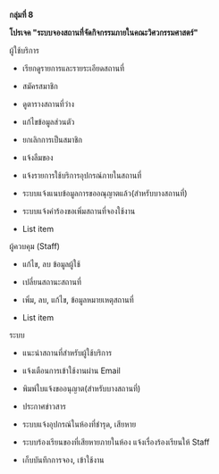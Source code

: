 
**กลุ่มที่ 8**

**โปรเจค "ระบบจองสถานที่จัดกิจกรรมภายในคณะวิศวกรรมศาสตร์"**
 

ผู้ใช้บริการ
    

 -   เรียกดูรายการและรายระเอียดสถานที่
    
 -   สมัครสมาชิก
    
 -   ดูตารางสถานที่ว่าง
    
 -   แก้ไขข้อมูลส่วนตัว
    
 -   ยกเลิกการเป็นสมาชิก
    
 -   แจ้งลืมของ
    
 -   แจ้งรายการใช้บริการอุปกรณ์ภายในสถานที่
    
 -   ระบบแจ้งแนบข้อมูลการขออณุญาตแล้ว(สำหรับบางสถานที่)
    
 -   ระบบแจ้งคำร้องขอเพิ่มสถานที่จองใช้งาน
    
 - List item

ผู้ควบคุม (Staff)
    

 -   แก้ไข, ลบ ข้อมูลผู้ใช้
    
 -   เปลี่ยนสถานะสถานที่
    
 -   เพิ่ม, ลบ, แก้ไข, ข้อมูลหมายเหตุสถานที่
    
 - List item

ระบบ
    

-   แนะนำสถานที่สำหรับผู้ใช้บริการ
    
-   แจ้งเตือนการเข้าใช้งานผ่าน Email
    
-   พิมพ์ใบแจ้งขออนุญาต(สำหรับบางสถานที่)
    
-   ประกาศข่าวสาร
    
-   ระบบแจ้งอุปกรณ์ในห้องที่ชำรุด, เสียหาย
    
-   ระบบร้องเรียนของที่เสียหายภายในห้อง แจ้งเรื่องร้องเรียนให้ Staff
    
-   เก็บบันทึกการจอง, เข้าใช้งาน